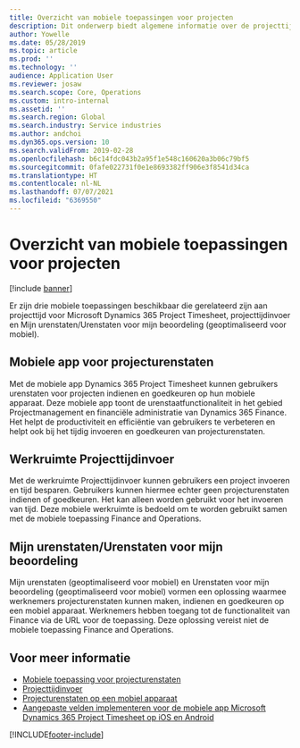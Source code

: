 ```yaml
---
title: Overzicht van mobiele toepassingen voor projecten
description: Dit onderwerp biedt algemene informatie over de projecttijdgerelateerde toepassingen voor Microsoft Dynamics 365 Project Timesheet, projecttijdinvoer en Mijn urenstaten/Urenstaten die beschikbaar zijn op een mobiel apparaat.
author: Yowelle
ms.date: 05/28/2019
ms.topic: article
ms.prod: ''
ms.technology: ''
audience: Application User
ms.reviewer: josaw
ms.search.scope: Core, Operations
ms.custom: intro-internal
ms.assetid: ''
ms.search.region: Global
ms.search.industry: Service industries
ms.author: andchoi
ms.dyn365.ops.version: 10
ms.search.validFrom: 2019-02-28
ms.openlocfilehash: b6c14fdc043b2a95f1e548c160620a3b06c79bf5
ms.sourcegitcommit: 0fafe022731f0e1e8693382ff906e3f8541d34ca
ms.translationtype: HT
ms.contentlocale: nl-NL
ms.lasthandoff: 07/07/2021
ms.locfileid: "6369550"
---
```

# <a name="project-mobile-applications-overview"></a>Overzicht van mobiele toepassingen voor projecten

[!include [banner](../includes/banner.md)]

Er zijn drie mobiele toepassingen beschikbaar die gerelateerd zijn aan projecttijd voor Microsoft Dynamics 365 Project Timesheet, projecttijdinvoer en Mijn urenstaten/Urenstaten voor mijn beoordeling (geoptimaliseerd voor mobiel).

## <a name="project-timesheet-mobile-app"></a>Mobiele app voor projecturenstaten

Met de mobiele app Dynamics 365 Project Timesheet kunnen gebruikers urenstaten voor projecten indienen en goedkeuren op hun mobiele apparaat. Deze mobiele app toont de urenstaatfunctionaliteit in het gebied Projectmanagement en financiële administratie van Dynamics 365 Finance. Het helpt de productiviteit en efficiëntie van gebruikers te verbeteren en helpt ook bij het tijdig invoeren en goedkeuren van projecturenstaten.

## <a name="project-time-entry-workspace"></a>Werkruimte Projecttijdinvoer

Met de werkruimte Projecttijdinvoer kunnen gebruikers een project invoeren en tijd besparen. Gebruikers kunnen hiermee echter geen projecturenstaten indienen of goedkeuren. Het kan alleen worden gebruikt voor het invoeren van tijd. Deze mobiele werkruimte is bedoeld om te worden gebruikt samen met de mobiele toepassing Finance and Operations.

## <a name="my-timesheetstimesheets-for-my-review"></a>Mijn urenstaten/Urenstaten voor mijn beoordeling

Mijn urenstaten (geoptimaliseerd voor mobiel) en Urenstaten voor mijn beoordeling (geoptimaliseerd voor mobiel) vormen een oplossing waarmee werknemers projecturenstaten kunnen maken, indienen en goedkeuren op een mobiel apparaat. Werknemers hebben toegang tot de functionaliteit van Finance via de URL voor de toepassing. Deze oplossing vereist niet de mobiele toepassing Finance and Operations.

## <a name="for-more-information"></a>Voor meer informatie

- [Mobiele toepassing voor projecturenstaten](project-timesheet.md)
- [Projecttijdinvoer]( project-time-entry-mobile-workspace.md)
- [Projecturenstaten op een mobiel apparaat](Mobile-timesheets.md)
- [Aangepaste velden implementeren voor de mobiele app Microsoft Dynamics 365 Project Timesheet op iOS en Android](custom-fields-mobile.md)


[!INCLUDE[footer-include](../includes/footer-banner.md)]
